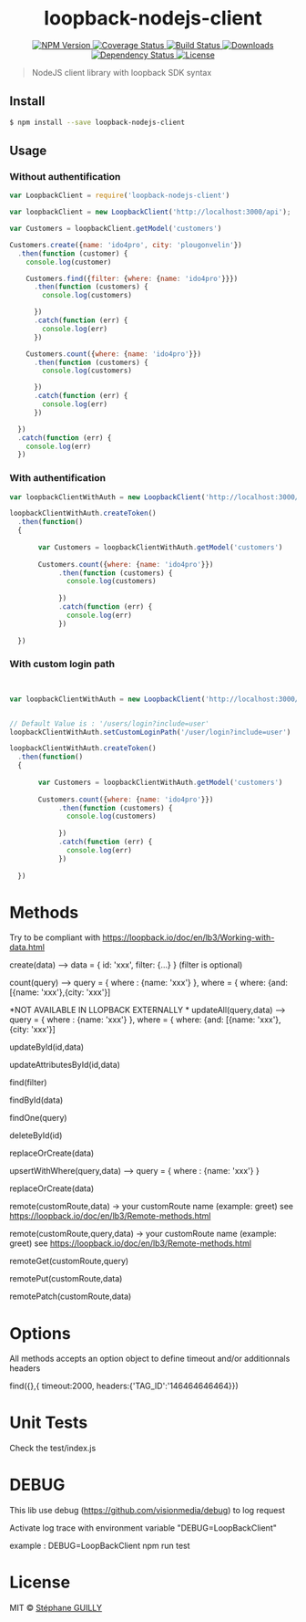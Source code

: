 <big><h1 align="center">loopback-nodejs-client</h1></big>

<p align="center">
  <a href="https://npmjs.org/package/loopback-nodejs-client">
    <img src="https://img.shields.io/npm/v/loopback-nodejs-client.svg?style=flat-square"
         alt="NPM Version">
  </a>

  <a href="https://coveralls.io/r/sguilly/loopback-nodejs-client">
    <img src="https://img.shields.io/coveralls/sguilly/loopback-nodejs-client.svg?style=flat-square"
         alt="Coverage Status">
  </a>

  <a href="https://travis-ci.org/sguilly/loopback-nodejs-client">
    <img src="https://img.shields.io/travis/sguilly/loopback-nodejs-client.svg?style=flat-square"
         alt="Build Status">
  </a>

  <a href="https://npmjs.org/package/loopback-nodejs-client">
    <img src="http://img.shields.io/npm/dm/loopback-nodejs-client.svg?style=flat-square"
         alt="Downloads">
  </a>

  <a href="https://david-dm.org/sguilly/loopback-nodejs-client.svg">
    <img src="https://david-dm.org/sguilly/loopback-nodejs-client.svg?style=flat-square"
         alt="Dependency Status">
  </a>

  <a href="https://github.com/sguilly/loopback-nodejs-client/blob/master/LICENSE">
    <img src="https://img.shields.io/npm/l/loopback-nodejs-client.svg?style=flat-square"
         alt="License">
  </a>
</p>

<p align="center"><big>

</big></p>

> NodeJS client library with loopback SDK syntax


## Install

```sh
$ npm install --save loopback-nodejs-client
```


## Usage

### Without authentification

```js
var LoopbackClient = require('loopback-nodejs-client')

var loopbackClient = new LoopbackClient('http://localhost:3000/api');

var Customers = loopbackClient.getModel('customers')

Customers.create({name: 'ido4pro', city: 'plougonvelin'})
  .then(function (customer) {
    console.log(customer)

    Customers.find({filter: {where: {name: 'ido4pro'}}})
      .then(function (customers) {
        console.log(customers)

      })
      .catch(function (err) {
        console.log(err)
      })

    Customers.count({where: {name: 'ido4pro'}})
      .then(function (customers) {
        console.log(customers)

      })
      .catch(function (err) {
        console.log(err)
      })

  })
  .catch(function (err) {
    console.log(err)
  })
```

### With authentification

```js
var loopbackClientWithAuth = new LoopbackClient('http://localhost:3000/api','xxx EMAIL USER xxx', 'xxx PASSWORD xxx')

loopbackClientWithAuth.createToken()
  .then(function()
  {
      
       var Customers = loopbackClientWithAuth.getModel('customers')
       
       Customers.count({where: {name: 'ido4pro'}})
            .then(function (customers) {
              console.log(customers)
      
            })
            .catch(function (err) {
              console.log(err)
            })
      
  })


```

### With custom login path

```js


var loopbackClientWithAuth = new LoopbackClient('http://localhost:3000/api','xxx EMAIL USER xxx', 'xxx PASSWORD xxx')


// Default Value is : '/users/login?include=user'
loopbackClientWithAuth.setCustomLoginPath('/user/login?include=user')

loopbackClientWithAuth.createToken()
  .then(function()
  {
      
       var Customers = loopbackClientWithAuth.getModel('customers')
       
       Customers.count({where: {name: 'ido4pro'}})
            .then(function (customers) {
              console.log(customers)
      
            })
            .catch(function (err) {
              console.log(err)
            })
      
  })

```

# Methods

  Try to be compliant with https://loopback.io/doc/en/lb3/Working-with-data.html
  
  create(data) --> data = { id: 'xxx', filter: {...} } (filter is optional)

  count(query) --> query = { where : {name: 'xxx'} }, where = { where: {and: [{name: 'xxx'},{city: 'xxx'}] 

  *NOT AVAILABLE IN LLOPBACK EXTERNALLY * updateAll(query,data) --> query = { where : {name: 'xxx'} }, where = { where: {and: [{name: 'xxx'},{city: 'xxx'}] 

  updateById(id,data)

  updateAttributesById(id,data)

  find(filter)
   
  findById(data)

  findOne(query)

  deleteById(id)

  replaceOrCreate(data)

  upsertWithWhere(query,data) --> query = { where : {name: 'xxx'} }

  replaceOrCreate(data)

  remote(customRoute,data) -> your customRoute name (example: greet) see https://loopback.io/doc/en/lb3/Remote-methods.html

  remote(customRoute,query,data) -> your customRoute name (example: greet) see https://loopback.io/doc/en/lb3/Remote-methods.html

  remoteGet(customRoute,query)

  remotePut(customRoute,data)

  remotePatch(customRoute,data)

# Options

  All methods accepts an option object to define timeout and/or additionnals headers

  find({},{ timeout:2000, headers:{'TAG_ID':'146464646464}})

# Unit Tests

  Check the test/index.js
  

# DEBUG

This lib use debug (https://github.com/visionmedia/debug) to log request

Activate log trace with environment variable "DEBUG=LoopBackClient"

example : DEBUG=LoopBackClient npm run test

# License

MIT © [Stéphane GUILLY](http://github.com/sguilly)

[npm-url]: https://npmjs.org/package/loopback-nodejs-client
[npm-image]: https://img.shields.io/npm/v/loopback-nodejs-client.svg?style=flat-square

[travis-url]: https://travis-ci.org/sguilly/loopback-nodejs-client
[travis-image]: https://img.shields.io/travis/sguilly/loopback-nodejs-client.svg?style=flat-square

[coveralls-url]: https://coveralls.io/r/sguilly/loopback-nodejs-client
[coveralls-image]: https://img.shields.io/coveralls/sguilly/loopback-nodejs-client.svg?style=flat-square

[depstat-url]: https://david-dm.org/sguilly/loopback-nodejs-client
[depstat-image]: https://david-dm.org/sguilly/loopback-nodejs-client.svg?style=flat-square

[download-badge]: http://img.shields.io/npm/dm/loopback-nodejs-client.svg?style=flat-square
